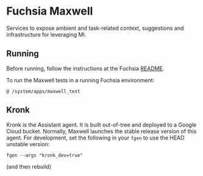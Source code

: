Fuchsia Maxwell
===============

Services to expose ambient and task-related context, suggestions and
infrastructure for leveraging MI.

Running
-------

Before running, follow the instructions at the Fuchsia
[README](https://fuchsia.googlesource.com/docs/+/HEAD/README.md).

To run the Maxwell tests in a running Fuchsia environment:

    @ /system/apps/maxwell_test

Kronk
-----

Kronk is the Assistant agent. It is built out-of-tree and deployed to a Google
Cloud bucket. Normally, Maxwell launches the stable release version of this
agent. For development, set the following in your `fgen` to use the HEAD
unstable version:

    fgen --args "kronk_dev=true"

(and then rebuild)

